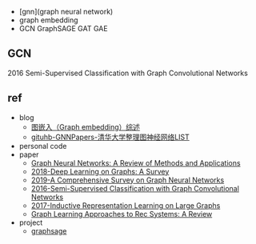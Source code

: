 
- [gnn](graph neural network)
- graph embedding
- GCN GraphSAGE GAT GAE

## GCN

2016 Semi-Supervised Classification with Graph Convolutional Networks


## ref 

- blog
    - [图嵌入（Graph embedding）综述](https://zhuanlan.zhihu.com/p/62629465)
    - [gituhb-GNNPapers-清华大学整理图神经网络LIST](https://github.com/thunlp/GNNPapers)
- personal code
- paper
    - [Graph Neural Networks: A Review of Methods and Applications](https://arxiv.org/pdf/1812.08434.pdf)
    - [2018-Deep Learning on Graphs: A Survey](https://arxiv.org/pdf/1812.04202.pdf)
    - [2019-A Comprehensive Survey on Graph Neural Networks]()
    - [2016-Semi-Supervised Classification with Graph Convolutional Networks](https://arxiv.org/abs/1609.02907)
    - [2017-Inductive Representation Learning on Large Graphs](https://arxiv.org/abs/1706.02216)
    - [Graph Learning Approaches to Rec Systems: A Review]()
- project
    - [graphsage](http://snap.stanford.edu/graphsage/)
